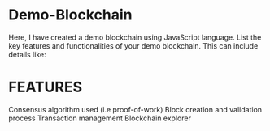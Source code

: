 # Demo-Blockchain
Here, I have created a demo blockchain using JavaScript language.
List the key features and functionalities of your demo blockchain. This can include details like:
# FEATURES
Consensus algorithm used (i.e proof-of-work)
Block creation and validation process
Transaction management
Blockchain explorer
